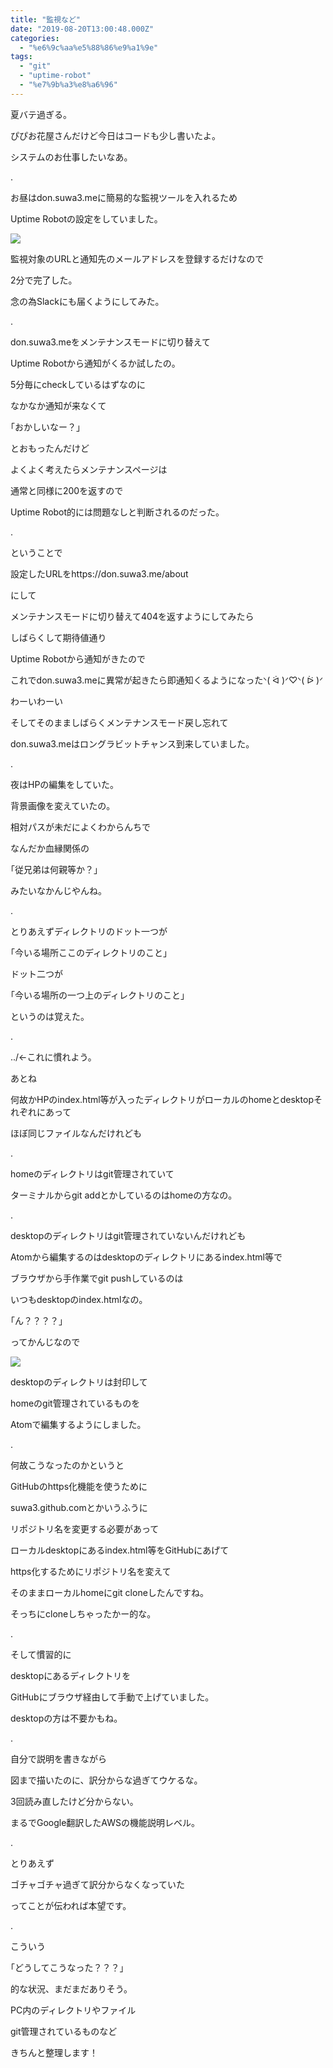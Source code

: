 ```yaml
---
title: "監視など"
date: "2019-08-20T13:00:48.000Z"
categories: 
  - "%e6%9c%aa%e5%88%86%e9%a1%9e"
tags: 
  - "git"
  - "uptime-robot"
  - "%e7%9b%a3%e8%a6%96"
---
```


夏バテ過ぎる。

ぴぴお花屋さんだけど今日はコードも少し書いたよ。

システムのお仕事したいなあ。

.

お昼はdon.suwa3.meに簡易的な監視ツールを入れるため

Uptime Robotの設定をしていました。

![](/images/img_20190821_0819395169415659749946236.png)

監視対象のURLと通知先のメールアドレスを登録するだけなので

2分で完了した。

念の為Slackにも届くようにしてみた。

.

don.suwa3.meをメンテナンスモードに切り替えて

Uptime Robotから通知がくるか試したの。

5分毎にcheckしているはずなのに

なかなか通知が来なくて

｢おかしいなー？｣

とおもったんだけど

よくよく考えたらメンテナンスページは

通常と同様に200を返すので

Uptime Robot的には問題なしと判断されるのだった。

.

ということで

設定したURLをhttps://don.suwa3.me/about

にして

メンテナンスモードに切り替えて404を返すようにしてみたら

しばらくして期待値通り

Uptime Robotから通知がきたので

これでdon.suwa3.meに異常が起きたら即通知くるようになったᐠ( ᐛ )ᐟ♡ᐠ( ᐖ )ᐟ

わーいわーい

そしてそのまましばらくメンテナンスモード戻し忘れて

don.suwa3.meはロングラビットチャンス到来していました。

.

夜はHPの編集をしていた。

背景画像を変えていたの。

相対パスが未だによくわからんちで

なんだか血縁関係の

｢従兄弟は何親等か？｣

みたいなかんじやんね。

.

とりあえずディレクトリのドット一つが

｢今いる場所ここのディレクトリのこと｣

ドット二つが

｢今いる場所の一つ上のディレクトリのこと｣

というのは覚えた。

.

../←これに慣れよう。

あとね

何故かHPのindex.html等が入ったディレクトリがローカルのhomeとdesktopそれぞれにあって

ほぼ同じファイルなんだけれども

.

homeのディレクトリはgit管理されていて

ターミナルからgit addとかしているのはhomeの方なの。

.

desktopのディレクトリはgit管理されていないんだけれども

Atomから編集するのはdesktopのディレクトリにあるindex.html等で

ブラウザから手作業でgit pushしているのは

いつもdesktopのindex.htmlなの。

｢ん？？？？｣

ってかんじなので

![](/images/1566359104717137574675390621991.jpg)

desktopのディレクトリは封印して

homeのgit管理されているものを

Atomで編集するようにしました。

.

何故こうなったのかというと

GitHubのhttps化機能を使うために

suwa3.github.comとかいうふうに

リポジトリ名を変更する必要があって

ローカルdesktopにあるindex.html等をGitHubにあげて

https化するためにリポジトリ名を変えて

そのままローカルhomeにgit cloneしたんですね。

そっちにcloneしちゃったかー的な。

.

そして慣習的に

desktopにあるディレクトリを

GitHubにブラウザ経由して手動で上げていました。

desktopの方は不要かもね。

.

自分で説明を書きながら

図まで描いたのに、訳分からな過ぎてウケるな。

3回読み直したけど分からない。

まるでGoogle翻訳したAWSの機能説明レベル。

.

とりあえず

ゴチャゴチャ過ぎて訳分からなくなっていた

ってことが伝われば本望です。

.

こういう

｢どうしてこうなった？？？｣

的な状況、まだまだありそう。

PC内のディレクトリやファイル

git管理されているものなど

きちんと整理します！

